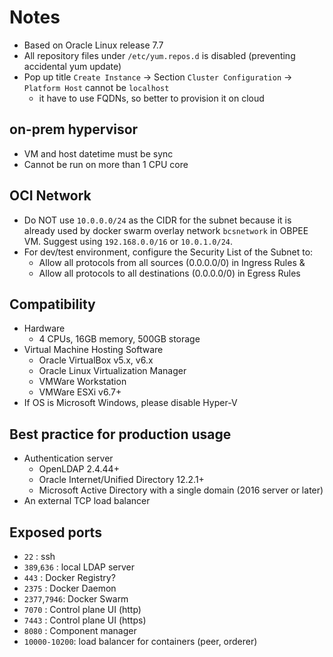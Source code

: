 # Notes
- Based on Oracle Linux release 7.7
- All repository files under `/etc/yum.repos.d` is disabled (preventing accidental yum update)
- Pop up title `Create Instance` -> Section `Cluster Configuration` -> `Platform Host` cannot be `localhost`
    - it have to use FQDNs, so better to provision it on cloud

## on-prem hypervisor
- VM and host datetime must be sync
- Cannot be run on more than 1 CPU core 
## OCI Network
- Do NOT use `10.0.0.0/24` as the CIDR for the subnet because it is already used by docker swarm overlay network `bcsnetwork` in OBPEE VM. Suggest using `192.168.0.0/16` or `10.0.1.0/24`.
- For dev/test environment, configure the Security List of the Subnet to:
    - Allow all protocols from all sources (0.0.0.0/0) in Ingress Rules &
    - Allow all protocols to all destinations (0.0.0.0/0) in Egress Rules

## Compatibility
- Hardware
  - 4 CPUs, 16GB memory, 500GB storage
- Virtual Machine Hosting Software
  - Oracle VirtualBox v5.x, v6.x
  - Oracle Linux Virtualization Manager
  - VMWare Workstation
  - VMWare ESXi v6.7+
- If OS is Microsoft Windows, please disable Hyper-V

## Best practice for production usage
- Authentication server
  - OpenLDAP 2.4.44+
  - Oracle Internet/Unified Directory 12.2.1+
  - Microsoft Active Directory with a single domain (2016 server or later)
- An external TCP load balancer
## Exposed ports
- `22`        : ssh
- `389`,`636` : local LDAP server
- `443`       : Docker Registry?
- `2375`      : Docker Daemon
- `2377`,`7946`: Docker Swarm
- `7070`      : Control plane UI (http) 
- `7443`      : Control plane UI (https) 
- `8080`      : Component manager
- `10000-10200`: load balancer for containers (peer, orderer)
